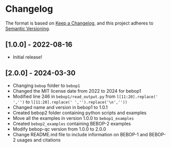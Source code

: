 # Changelog

The format is based on [Keep a Changelog](https://keepachangelog.com/en/1.0.0/), and this project adheres to [Semantic Versioning](https://semver.org/spec/v2.0.0.html).

## [1.0.0] - 2022-08-16

- Initial release!

## [2.0.0] - 2024-03-30

- Changing ``bebop`` folder to ``bebop1``
- Changed the MIT license date from 2022 to 2024 for bebop1
- Modified line 246 in ``bebop1/read_output.py`` from ``l[11:20].replace(' ','')``  to ``l[11:20].replace(' ','').replace('\n',''))``
- Changed name and version in bebop1 to 1.0.1
- Created  bebop2 folder containing python scripts and examples
- Move all the examples in version 1.0.0 to ``bebop1_examples``
- Created ``bebop2_examples`` containing BEBOP-2 examples
- Modify bebop-qc version from 1.0.0 to 2.0.0
- Change README.md file to include information on BEBOP-1 and BEBOP-2 usages and citations 
